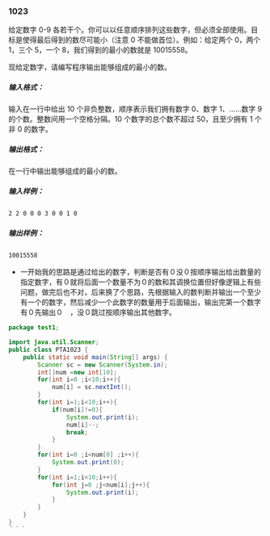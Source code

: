 ### 1023  
给定数字 0-9 各若干个。你可以以任意顺序排列这些数字，但必须全部使用。目标是使得最后得到的数尽可能小（注意 0 不能做首位）。例如：给定两个 0，两个 1，三个 5，一个 8，我们得到的最小的数就是 10015558。　　

现给定数字，请编写程序输出能够组成的最小的数。　　

##### 输入格式：　　
输入在一行中给出 10 个非负整数，顺序表示我们拥有数字 0、数字 1、……数字 9 的个数。整数间用一个空格分隔。10 个数字的总个数不超过 50，且至少拥有 1 个非 0 的数字。　　

##### 输出格式：　　
在一行中输出能够组成的最小的数。　　

##### 输入样例：　　
`2 2 0 0 0 3 0 0 1 0`　　
##### 输出样例：　　
`10015558`　

* 一开始我的思路是通过给出的数字，判断是否有０没０按顺序输出给出数量的指定数字，有０就将后面一个数量不为０的数和其调换位置但好像逻辑上有些问题，做完后也不对，后来换了个思路，先根据输入的数判断并输出一个至少有一个的数字，然后减少一个此数字的数量用于后面输出，输出完第一个数字有０先输出０　，没０跳过按顺序输出其他数字。

```java
package test1;

import java.util.Scanner;
public class PTA1023 {
    public static void main(String[] args) {
        Scanner sc = new Scanner(System.in);
        int[]num =new int[10];
        for(int i=0 ;i<10;i++){
            num[i] = sc.nextInt();
        }
        for(int i=1;i<10;i++){
            if(num[i]!=0){
                System.out.print(i);
                num[i]--;
                break;
            }
        }
        for(int i=0 ;i<num[0] ;i++){
            System.out.print(0);
        }
        for(int i=1;i<10;i++){			
            for(int j=0 ;j<num[i];j++){
                System.out.print(i);
            }
        }
    }
}
｀｀｀
